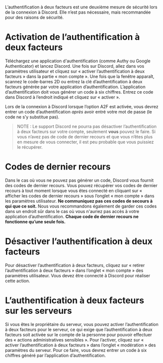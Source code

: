 <!-- TITLE: [FR] Authentification à deux facteurs -->
<!-- SUBTITLE: Utilisation de l’authentification à deux facteurs -->

L’authentification à deux facteurs est une deuxième mesure de sécurité lors de la connexion à Discord. Elle n’est pas nécessaire, mais recommandée pour des raisons de sécurité. 
# Activation de l’authentification à deux facteurs
Téléchargez une application d'authentification (comme Authy ou Google Authenticator) et lancez Discord. Une fois sur Discord, allez dans vos paramètres utilisateur et cliquez sur « activer l’authentification à deux facteurs » dans la partie « mon compte ». Une fois que la fenêtre apparaît, scannez le code-barres 2D ou entrez la clé d’authentification à deux facteurs générée par votre application d’authentification. L’application d’authentification doit vous générer un code à six chiffres. Entrez ce code dans Discord à l’endroit indiqué et cliquez sur « activer ».

Lors de la connexion à Discord lorsque l’option A2F est activée, vous devrez entrer un code d’authentification *après* avoir entré votre mot de passe (le code ne s’y substitue pas). 

> NOTE : Le support Discord ne pourra pas désactiver l’authentification à deux facteurs sur votre compte, seulement **vous** pouvez le faire. Si vous n’avez pas de code de dernier recours et que vous n’êtes plus en mesure de vous connecter, il est peu probable que vous puissiez le récupérer.
# Codes de dernier recours
Dans le cas où vous ne pouvez pas générer un code, Discord vous fournit des codes de dernier recours. Vous pouvez récupérer vos codes de dernier recours à tout moment lorsque vous êtes connecté en cliquant sur « afficher les codes de dernier recours » sous l’onglet « mon compte »  dans les paramètres utilisateur. **Ne communiquez pas ces codes de secours à qui que ce soit.** Nous vous recommandons également de garder ces codes dans un endroit sûr dans le cas où vous n'auriez pas accès à votre application d’authentification. **Chaque code de dernier recours ne fonctionne qu’une seule fois.**

# Désactiver l’authentification à deux facteurs
Pour désactiver l’authentification à deux facteurs, cliquez sur « retirer l’authentification à deux facteurs » dans l’onglet « mon compte » des paramètres utilisateur. Vous devez être connecté à Discord pour réaliser cette action.
# L’authentification à deux facteurs sur les serveurs
Si vous êtes le propriétaire du serveur, vous pouvez activer l’authentification à deux facteurs pour le serveur, ce qui exige que l’authentification à deux facteurs soit activée sur le compte de la personne pour pouvoir effectuer des « actions administratives sensibles ». Pour l’activer, cliquez sur « activer l’authentification à deux facteurs » dans l’onglet « modération » des paramètres du serveur. Pour ce faire, vous devrez entrer un code à six chiffres généré par l’application d’authentification.